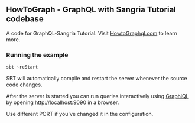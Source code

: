 ## HowToGraph - GraphQL with Sangria Tutorial codebase

A code for GraphQL-Sangria Tutorial. Visit [HowtoGraphql.com](http://howtographql.com) to learn more.  

### Running the example

```bash
sbt ~reStart
```

SBT will automatically compile and restart the server whenever the source code changes.

After the server is started you can run queries interactively using [GraphiQL](https://github.com/graphql/graphiql) by opening [http://localhost:9090](http://localhost:9090) in a browser.

Use different PORT if you've changed it in the configuration.
